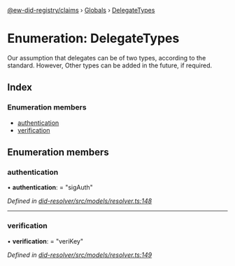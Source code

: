 [@ew-did-registry/claims](../README.md) › [Globals](../globals.md) › [DelegateTypes](delegatetypes.md)

# Enumeration: DelegateTypes

Our assumption that delegates can be of two types, according to the standard. However,
Other types can be added in the future, if required.

## Index

### Enumeration members

* [authentication](delegatetypes.md#authentication)
* [verification](delegatetypes.md#verification)

## Enumeration members

###  authentication

• **authentication**: = "sigAuth"

*Defined in [did-resolver/src/models/resolver.ts:148](https://github.com/energywebfoundation/ew-did-registry/blob/f6d3180/packages/did-resolver/src/models/resolver.ts#L148)*

___

###  verification

• **verification**: = "veriKey"

*Defined in [did-resolver/src/models/resolver.ts:149](https://github.com/energywebfoundation/ew-did-registry/blob/f6d3180/packages/did-resolver/src/models/resolver.ts#L149)*
